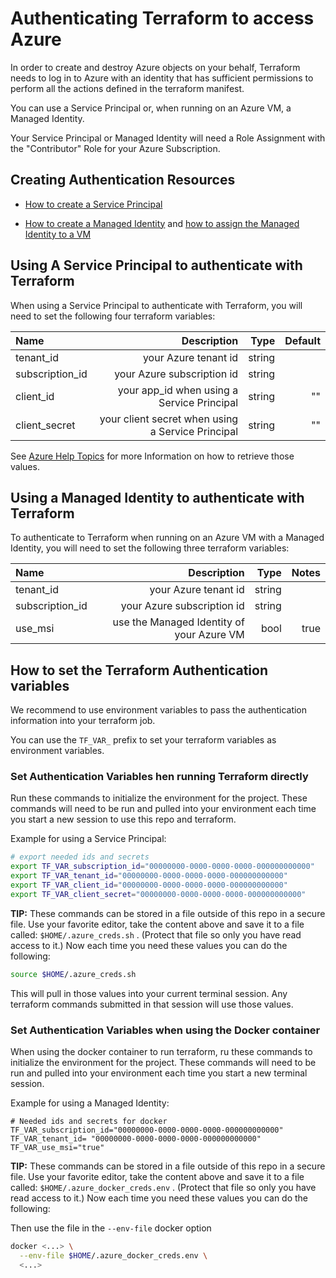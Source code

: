 # Authenticating Terraform to access Azure

In order to create and destroy Azure objects on your behalf, Terraform needs to log in to Azure with an identity that has sufficient permissions to perform all the actions defined in the terraform manifest.

You can use a Service Principal or, when running on an Azure VM, a Managed Identity.

Your Service Principal or Managed Identity will need a Role Assignment with the "Contributor" Role for your Azure Subscription.

## Creating Authentication Resources
- [How to create a Service Principal](./AzureHelpTopics.md#service-principal-using-azurecli)

- [How to create a Managed Identity](./AzureHelpTopics.md#Create-a-Managed-Identity-with-Contributor-Role-Assignment) and [how to assign the Managed Identity to a VM](./AzureHelpTopcis.md#Assign-the-Managed-Identity-to-a-VM)


## Using A Service Principal to authenticate with Terraform

When using a Service Principal to authenticate with Terraform, you will need to set the following four terraform variables:

| Name | Description | Type | Default |
| :--- | ---: | ---: | ---: |
| tenant_id | your Azure tenant id | string  |
| subscription_id | your Azure subscription id | string  |
| client_id | your app_id when using a Service Principal | string | "" |
| client_secret | your client secret when using a Service Principal| string | "" |

See [Azure Help Topics](./AzureHelpTopics.md) for more Information on how to retrieve those values.

## Using a Managed Identity to authenticate with Terraform

To authenticate to Terraform when running on an Azure VM with a Managed Identity, you will need to set the following three terraform variables:

| Name | Description | Type | Notes |
| :--- | ---: | ---: | ---: |
| tenant_id | your Azure tenant id | string  |
| subscription_id | your Azure subscription id | string  |
| use_msi | use the Managed Identity of your Azure VM | bool | true |

## How to set the Terraform Authentication variables

We recommend to use environment variables to pass the authentication information into your terraform job.

You can use the `TF_VAR_` prefix to set your terraform variables as environment variables.

### Set Authentication Variables hen running Terraform directly

Run these commands to initialize the environment for the project. These commands will need to be run and pulled  into your environment each time you start a new session to use this repo and terraform.

Example for using a Service Principal:

```bash
# export needed ids and secrets
export TF_VAR_subscription_id="00000000-0000-0000-0000-000000000000"
export TF_VAR_tenant_id="00000000-0000-0000-0000-000000000000"
export TF_VAR_client_id="00000000-0000-0000-0000-000000000000"
export TF_VAR_client_secret="00000000-0000-0000-0000-000000000000"
```

**TIP:** These commands can be stored in a file outside of this repo in a secure file.
Use your favorite editor, take the content above and save it to a file called:
`$HOME/.azure_creds.sh` . (Protect that file so only you have read access to it.) Now each time you need these values you can do the following:

```bash
source $HOME/.azure_creds.sh
```

This will pull in those values into your current terminal session. Any terraform commands submitted in that session will use those values.

### Set Authentication Variables when using the Docker container

When using the docker container to run terraform, ru these commands to initialize the environment for the project. These commands will need to be run and pulled into your environment each time you start a new terminal session.

Example for using a Managed Identity:

```
# Needed ids and secrets for docker
TF_VAR_subscription_id="00000000-0000-0000-0000-000000000000"
TF_VAR_tenant_id= "00000000-0000-0000-0000-000000000000"
TF_VAR_use_msi="true"
```

**TIP:** These commands can be stored in a file outside of this repo in a secure file.
Use your favorite editor, take the content above and save it to a file called:
`$HOME/.azure_docker_creds.env` . (Protect that file so only you have read access to it.) Now each time you need these values you can do the following:

Then use the file in the `--env-file` docker option

```bash
docker <...> \
  --env-file $HOME/.azure_docker_creds.env \
  <...>
```


